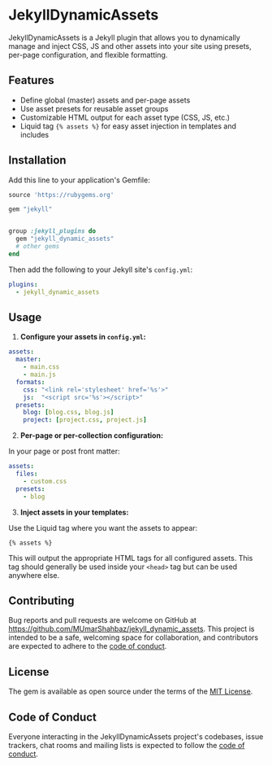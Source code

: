 # JekyllDynamicAssets

JekyllDynamicAssets is a Jekyll plugin that allows you to dynamically manage and inject CSS, JS and other assets into your site using presets, per-page configuration, and flexible formatting.

## Features
- Define global (master) assets and per-page assets
- Use asset presets for reusable asset groups
- Customizable HTML output for each asset type (CSS, JS, etc.)
- Liquid tag `{% assets %}` for easy asset injection in templates and includes

## Installation

Add this line to your application's Gemfile:

```ruby
source 'https://rubygems.org'

gem "jekyll"


group :jekyll_plugins do
  gem "jekyll_dynamic_assets"
  # other gems
end
```

Then add the following to your Jekyll site's `config.yml`:

```yaml
plugins:
  - jekyll_dynamic_assets
```

## Usage

1. **Configure your assets in `config.yml`:**

```yaml
assets:
  master:
    - main.css
    - main.js
  formats:
    css: "<link rel='stylesheet' href='%s'>"
    js:  "<script src='%s'></script>"
  presets:
    blog: [blog.css, blog.js]
    project: [project.css, project.js]
```

2. **Per-page or per-collection configuration:**

In your page or post front matter:

```yaml
assets:
  files:
    - custom.css
  presets:
    - blog
```

3. **Inject assets in your templates:**

Use the Liquid tag where you want the assets to appear:

```liquid
{% assets %}
```

This will output the appropriate HTML tags for all configured assets. This tag should generally be used inside your `<head>` tag but can be used anywhere else.

## Contributing

Bug reports and pull requests are welcome on GitHub at https://github.com/MUmarShahbaz/jekyll_dynamic_assets. This project is intended to be a safe, welcoming space for collaboration, and contributors are expected to adhere to the [code of conduct](https://github.com/MUmarShahbaz/jekyll_dynamic_assets/blob/main/CODE_OF_CONDUCT.md).

## License

The gem is available as open source under the terms of the [MIT License](https://opensource.org/licenses/MIT).

## Code of Conduct

Everyone interacting in the JekyllDynamicAssets project's codebases, issue trackers, chat rooms and mailing lists is expected to follow the [code of conduct](https://github.com/MUmarShahbaz/jekyll_dynamic_assets/blob/main/CODE_OF_CONDUCT.md).
